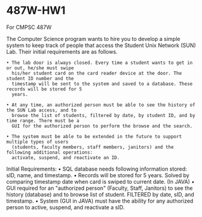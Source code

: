 # 487W-HW1
For CMPSC 487W

The Computer Science program wants to hire you to develop a simple system to keep track of people 
that access the Student Unix Network (SUN) Lab. Their initial requirements are as follows. 

    • The lab door is always closed. Every time a student wants to get in or out, he/she must swipe 
      his/her student card on the card reader device at the door. The student ID number and the 
      timestamp will be sent to the system and saved to a database. These records will be stored for 5 
      years.

    • At any time, an authorized person must be able to see the history of the SUN Lab access, and to 
      browse the list of students, filtered by date, by student ID, and by time range. There must be a 
      GUI for the authorized person to perform the browse and the search.

    • The system must be able to be extended in the future to support multiple types of users 
      (students, faculty members, staff members, janitors) and the following additional operations: 
      activate, suspend, and reactivate an ID.  


Initial Requirements:
• SQL database needs following information stored: sID, name, and timestamp.
• Records will be stored for 5 years. Solved by comparing timestamp date when card is swiped to current date. (In JAVA)
• GUI required for an "authorized person" (Faculty, Staff, Janitors) to see the history (database) and to browse list of student. FILTERED by
  date, sID, and timestamp.
• System (GUI in JAVA) must have the ability for any authorized person to active, suspend, and reactivate a sID.
